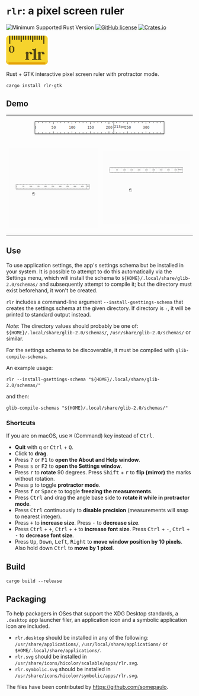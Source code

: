 # `rlr`: a pixel screen ruler

![Minimum Supported Rust Version](https://img.shields.io/badge/MSRV-1.70.0-blue) [![GitHub license](https://img.shields.io/github/license/epilys/rlr)](https://github.com/epilys/rlr/blob/master/LICENSE) [![Crates.io](https://img.shields.io/crates/v/rlr-gtk)](https://crates.io/crates/rlr-gtk)

![./rlr.png](./rlr.png)

Rust + GTK interactive pixel screen ruler with protractor mode.

```shell
cargo install rlr-gtk
```

## Demo

<table>
<tr><td colspan=2 align="center"><kbd>

![./demo.png](./demo.png)
</kbd></tr><tr><td><kbd>

![./demo.gif](./demo.gif)

</kbd></td><td><kbd>

![./demo_move.gif](./demo_move.gif)

</kbd></td></tr></table>

## Use

To use application settings, the app's settings schema but be installed in your system.
It is possible to attempt to do this automatically via the Settings menu, which will install the schema to `${HOME}/.local/share/glib-2.0/schemas/` and subsequently attempt to compile it; but the directory must exist beforehand, it won't be created.

`rlr` includes a command-line argument `--install-gsettings-schema` that creates the settings schema at the given directory.
If directory is `-`, it will be printed to standard output instead.

*Note*: The directory values should probably be one of: `${HOME}/.local/share/glib-2.0/schemas/`, `/usr/share/glib-2.0/schemas/` or similar.

For the settings schema to be discoverable, it must be compiled with `glib-compile-schemas`.

An example usage:

```shell
rlr --install-gsettings-schema "${HOME}/.local/share/glib-2.0/schemas/"
```

and then:

```shell
glib-compile-schemas "${HOME}/.local/share/glib-2.0/schemas/"
```

### Shortcuts

If you are on macOS, use <kbd>⌘</kbd> (Command) key instead of <kbd>Ctrl</kbd>.

- **Quit** with <kbd>q</kbd> or <kbd>Ctrl</kbd> + <kbd>Q</kbd>.
- Click to **drag**.
- Press <kbd>?</kbd> or <kbd>F1</kbd> to **open the About and Help window**.
- Press <kbd>s</kbd> or <kbd>F2</kbd> to **open the Settings window**.
- Press <kbd>r</kbd> to **rotate** 90 degrees. Press <kbd>Shift</kbd> + <kbd>r</kbd> to **flip (mirror)** the marks without rotation.
- Press <kbd>p</kbd> to toggle **protractor mode**.
- Press <kbd>f</kbd> or <kbd>Space</kbd> to toggle **freezing the measurements**.
- Press <kbd>Ctrl</kbd> and drag the angle base side to **rotate it while in protractor mode**.
- Press <kbd>Ctrl</kbd> continuously to **disable precision** (measurements will snap to nearest integer).
- Press <kbd>+</kbd> to **increase size**. Press <kbd>-</kbd> to **decrease size**.
- Press <kbd>Ctrl</kbd> + <kbd>+</kbd>, <kbd>Ctrl</kbd> + <kbd>+</kbd> to **increase font size**. Press <kbd>Ctrl</kbd> + <kbd>-</kbd>, <kbd>Ctrl</kbd> + <kbd>-</kbd> to **decrease font size**.
- Press <kbd>Up</kbd>, <kbd>Down</kbd>, <kbd>Left</kbd>, <kbd>Right</kbd> to **move window position by 10 pixels**. Also hold down <kbd>Ctrl</kbd> to **move by 1 pixel**.

## Build

```shell
cargo build --release
```

## Packaging

To help packagers in OSes that support the XDG Desktop standards, a `.desktop`
app launcher filer, an application icon and a symbolic application icon are
included.

- `rlr.desktop` should be installed in any of the following:
  `/usr/share/applications/`, `/usr/local/share/applications/` or
  `$HOME/.local/share/applications/`.
- `rlr.svg` should be installed in
  `/usr/share/icons/hicolor/scalable/apps/rlr.svg`.
- `rlr.symbolic.svg` should be installed in
  `/usr/share/icons/hicolor/symbolic/apps/rlr.svg`.

The files have been contributed by <https://github.com/somepaulo>.
